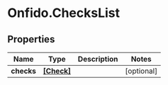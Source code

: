 # Onfido.ChecksList

## Properties
Name | Type | Description | Notes
------------ | ------------- | ------------- | -------------
**checks** | [**[Check]**](Check.md) |  | [optional] 


